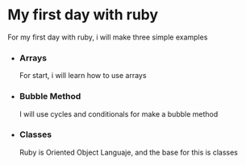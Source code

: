 # My first day with ruby

For my first day with ruby, i will make three simple examples 

* ### Arrays
	For start, i will learn how to use arrays 

* ### Bubble Method
	I will use cycles and conditionals for make a bubble method

* ### Classes
	Ruby is Oriented Object Languaje, and the base for this is classes 